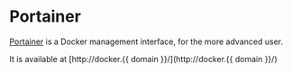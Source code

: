 # Portainer

[Portainer](https://www.portainer.io/) is a Docker management interface, for the more advanced user.

It is available at [http://docker.{{ domain }}/](http://docker.{{ domain }}/)